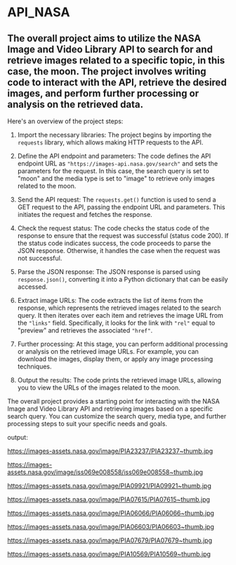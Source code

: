 # API_NASA

## The overall project aims to utilize the NASA Image and Video Library API to search for and retrieve images related to a specific topic, in this case, the moon. The project involves writing code to interact with the API, retrieve the desired images, and perform further processing or analysis on the retrieved data.

Here's an overview of the project steps:

1. Import the necessary libraries: The project begins by importing the `requests` library, which allows making HTTP requests to the API.

2. Define the API endpoint and parameters: The code defines the API endpoint URL as `"https://images-api.nasa.gov/search"` and sets the parameters for the request. In this case, the search query is set to "moon" and the media type is set to "image" to retrieve only images related to the moon.

3. Send the API request: The `requests.get()` function is used to send a GET request to the API, passing the endpoint URL and parameters. This initiates the request and fetches the response.

4. Check the request status: The code checks the status code of the response to ensure that the request was successful (status code 200). If the status code indicates success, the code proceeds to parse the JSON response. Otherwise, it handles the case when the request was not successful.

5. Parse the JSON response: The JSON response is parsed using `response.json()`, converting it into a Python dictionary that can be easily accessed.

6. Extract image URLs: The code extracts the list of items from the response, which represents the retrieved images related to the search query. It then iterates over each item and retrieves the image URL from the `"links"` field. Specifically, it looks for the link with `"rel"` equal to "preview" and retrieves the associated `"href"`.

7. Further processing: At this stage, you can perform additional processing or analysis on the retrieved image URLs. For example, you can download the images, display them, or apply any image processing techniques.

8. Output the results: The code prints the retrieved image URLs, allowing you to view the URLs of the images related to the moon.

The overall project provides a starting point for interacting with the NASA Image and Video Library API and retrieving images based on a specific search query. You can customize the search query, media type, and further processing steps to suit your specific needs and goals.



output:

https://images-assets.nasa.gov/image/PIA23237/PIA23237~thumb.jpg

https://images-assets.nasa.gov/image/iss069e008558/iss069e008558~thumb.jpg

https://images-assets.nasa.gov/image/PIA09921/PIA09921~thumb.jpg

https://images-assets.nasa.gov/image/PIA07615/PIA07615~thumb.jpg

https://images-assets.nasa.gov/image/PIA06066/PIA06066~thumb.jpg

https://images-assets.nasa.gov/image/PIA06603/PIA06603~thumb.jpg

https://images-assets.nasa.gov/image/PIA07679/PIA07679~thumb.jpg

https://images-assets.nasa.gov/image/PIA10569/PIA10569~thumb.jpg
